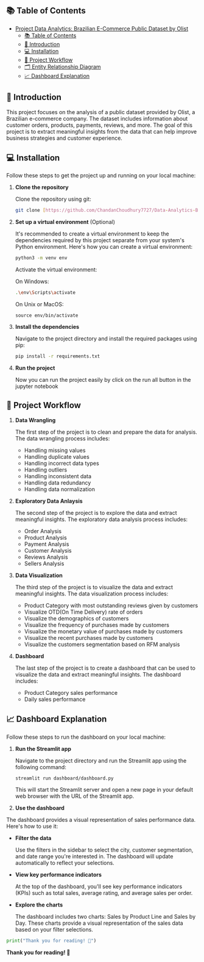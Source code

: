 

## 📚 Table of Contents

- [ Project Data Analytics: Brazilian E-Commerce Public Dataset by Olist ](#-project-data-analytics-brazilian-e-commerce-public-dataset-by-olist-)
  - [📚 Table of Contents](#-table-of-contents)
  - [🎯 Introduction](#-introduction)
  - [💻 Installation](#-installation)
  - [🔄 Project Workflow](#-project-workflow)
  - [🗂️ Entity Relationship Diagram](#️-entity-relationship-diagram)
  - [📈 Dashboard Explanation](#-dashboard-explanation)


## 🎯 Introduction

This project focuses on the analysis of a public dataset provided by Olist, a Brazilian e-commerce company. The dataset includes information about customer orders, products, payments, reviews, and more. The goal of this project is to extract meaningful insights from the data that can help improve business strategies and customer experience.

## 💻 Installation

Follow these steps to get the project up and running on your local machine:

1. **Clone the repository**

   Clone the repository using git:

   ```bash
   git clone [https://github.com/ChandanChoudhury7727/Data-Analytics-Brazilian-Ecommerce.git]
   ```

2. **Set up a virtual environment** (Optional)

   It's recommended to create a virtual environment to keep the dependencies required by this project separate from your system's Python environment. Here's how you can create a virtual environment:

   ```bash
   python3 -m venv env
   ```

   Activate the virtual environment:

   On Windows:

   ```bash
   .\env\Scripts\activate
   ```

   On Unix or MacOS:

   ```ls
   source env/bin/activate
   ```

3. **Install the dependencies**

   Navigate to the project directory and install the required packages using pip:

   ```bash
   pip install -r requirements.txt
   ```

4. **Run the project**

   Now you can run the project easily by click on the run all button in the jupyter notebook

## 🔄 Project Workflow

1. **Data Wrangling**
    
   The first step of the project is to clean and prepare the data for analysis. The data wrangling process includes:

   - Handling missing values
   - Handling duplicate values
   - Handling incorrect data types
   - Handling outliers
   - Handling inconsistent data
   - Handling data redundancy
   - Handling data normalization

2. **Exploratory Data Anlaysis**

    The second step of the project is to explore the data and extract meaningful insights. The exploratory data analysis process includes:
    
    - Order Analysis
    - Product Analysis
    - Payment Analysis
    - Customer Analysis
    - Reviews Analysis
    - Sellers Analysis

3. **Data Visualization**
   
    The third step of the project is to visualize the data and extract meaningful insights. The data visualization process includes:
    
    - Product Category with most outstanding reviews given by customers
    - Visualize OTD(On Time Delivery) rate of orders
    - Visualize the demographics of customers
    - Visualize the frequency of purchases made by customers
    - Visualize the monetary value of purchases made by customers
    - Visualize the recent purchases made by customers
    - Visualize the customers segmentation based on RFM analysis
  
4. **Dashboard**

    The last step of the project is to create a dashboard that can be used to visualize the data and extract meaningful insights. The dashboard includes:
    
    - Product Category sales performance
    - Daily sales performance

## 📈 Dashboard Explanation

Follow these steps to run the dashboard on your local machine:

1. **Run the Streamlit app**

   Navigate to the project directory and run the Streamlit app using the following command:

   ```sh
   streamlit run dashboard/dashboard.py
   ```

   This will start the Streamlit server and open a new page in your default web browser with the URL of the Streamlit app.

2. **Use the dashboard**

The dashboard provides a visual representation of sales performance data. Here's how to use it:

- **Filter the data**

   Use the filters in the sidebar to select the city, customer segmentation, and date range you're interested in. The dashboard will update automatically to reflect your selections.

- **View key performance indicators**

   At the top of the dashboard, you'll see key performance indicators (KPIs) such as total sales, average rating, and average sales per order.

- **Explore the charts**

   The dashboard includes two charts: Sales by Product Line and Sales by Day. These charts provide a visual representation of the sales data based on your filter selections.

```python
print("Thank you for reading! 🙏")
```

**Thank you for reading! 🙏**

